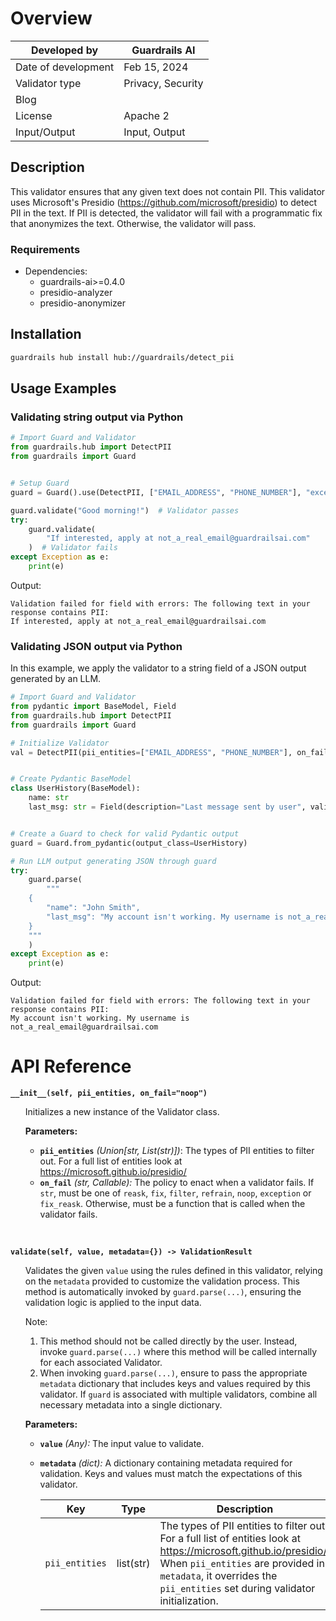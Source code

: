 # Overview

| Developed by | Guardrails AI |
| --- | --- |
| Date of development | Feb 15, 2024 |
| Validator type | Privacy, Security |
| Blog |  |
| License | Apache 2 |
| Input/Output | Input, Output |

## Description

This validator ensures that any given text does not contain PII. This validator uses Microsoft's Presidio (https://github.com/microsoft/presidio) to detect PII in the text. If PII is detected, the validator will fail with a programmatic fix that anonymizes the text. Otherwise, the validator will pass.

### Requirements

* Dependencies:
    - guardrails-ai>=0.4.0
    - presidio-analyzer
    - presidio-anonymizer

## Installation

```bash
guardrails hub install hub://guardrails/detect_pii
```

## Usage Examples

### Validating string output via Python

```python
# Import Guard and Validator
from guardrails.hub import DetectPII
from guardrails import Guard


# Setup Guard
guard = Guard().use(DetectPII, ["EMAIL_ADDRESS", "PHONE_NUMBER"], "exception")

guard.validate("Good morning!")  # Validator passes
try:
    guard.validate(
        "If interested, apply at not_a_real_email@guardrailsai.com"
    )  # Validator fails
except Exception as e:
    print(e)
```
Output:
```console
Validation failed for field with errors: The following text in your response contains PII:
If interested, apply at not_a_real_email@guardrailsai.com
```

### Validating JSON output via Python

In this example, we apply the validator to a string field of a JSON output generated by an LLM.

```python
# Import Guard and Validator
from pydantic import BaseModel, Field
from guardrails.hub import DetectPII
from guardrails import Guard

# Initialize Validator
val = DetectPII(pii_entities=["EMAIL_ADDRESS", "PHONE_NUMBER"], on_fail="exception")


# Create Pydantic BaseModel
class UserHistory(BaseModel):
    name: str
    last_msg: str = Field(description="Last message sent by user", validators=[val])


# Create a Guard to check for valid Pydantic output
guard = Guard.from_pydantic(output_class=UserHistory)

# Run LLM output generating JSON through guard
try:
    guard.parse(
        """
    {
        "name": "John Smith",
        "last_msg": "My account isn't working. My username is not_a_real_email@guardrailsai.com"
    }
    """
    )
except Exception as e:
    print(e)
```
Output:
```console
Validation failed for field with errors: The following text in your response contains PII:
My account isn't working. My username is not_a_real_email@guardrailsai.com
```

# API Reference

**`__init__(self, pii_entities, on_fail="noop")`**
<ul>

Initializes a new instance of the Validator class.

**Parameters:**

- **`pii_entities`** *(Union[str, List(str)])*: The types of PII entities to filter out. For a full list of entities look at https://microsoft.github.io/presidio/
- **`on_fail`** *(str, Callable):* The policy to enact when a validator fails. If `str`, must be one of `reask`, `fix`, `filter`, `refrain`, `noop`, `exception` or `fix_reask`. Otherwise, must be a function that is called when the validator fails.

</ul>

<br/>

**`validate(self, value, metadata={}) -> ValidationResult`**

<ul>

Validates the given `value` using the rules defined in this validator, relying on the `metadata` provided to customize the validation process. This method is automatically invoked by `guard.parse(...)`, ensuring the validation logic is applied to the input data.

Note:

1. This method should not be called directly by the user. Instead, invoke `guard.parse(...)` where this method will be called internally for each associated Validator.
2. When invoking `guard.parse(...)`, ensure to pass the appropriate `metadata` dictionary that includes keys and values required by this validator. If `guard` is associated with multiple validators, combine all necessary metadata into a single dictionary.

**Parameters:**

- **`value`** *(Any):* The input value to validate.
- **`metadata`** *(dict):* A dictionary containing metadata required for validation. Keys and values must match the expectations of this validator.
    
    
    | Key | Type | Description | Default |
    | --- | --- | --- | --- |
    | `pii_entities` | list(str) | The types of PII entities to filter out. For a full list of entities look at https://microsoft.github.io/presidio/. When `pii_entities` are provided in `metadata`, it overrides the `pii_entities` set during validator initialization. | N/A |

</ul>
